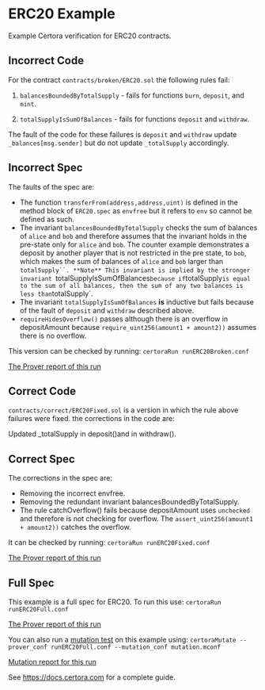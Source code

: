 # ERC20 Example

Example Certora verification for ERC20 contracts.

## Incorrect Code
For the contract `contracts/broken/ERC20.sol` 
the following rules fail:

1. `balancesBoundedByTotalSupply` - fails for functions `burn`, `deposit`, and `mint`.

2. `totalSupplyIsSumOfBalances` - fails for functions `deposit` and `withdraw`.

The fault of the code for these failures is
`deposit` and `withdraw` update `_balances[msg.sender]` but do not update `_totalSupply` accordingly.

## Incorrect Spec
The faults of the spec are:
- The function `transferFrom(address,address,uint)` is defined in the method block of `ERC20.spec` as
   `envfree` but it refers to `env` so cannot be defined as such.
- The invariant `balancesBoundedByTotalSupply` checks the sum of balances of `alice` and `bob` and therefore assumes
   that the invariant holds in the pre-state only for `alice` and `bob`. The counter example demonstrates a
   deposit by another player that is not restricted in the pre state, to `bob`, which makes the sum of balances of `alice` and `bob` larger than `totalSupply``.
   **Note**
   This invariant is implied by the stronger invariant `totalSupplyIsSumOfBalances` because if `totalSupply`
   is equal to the sum of all balances, then the sum of any two balances is less than `totalSupply`.
- The invariant `totalSupplyIsSumOfBalances` **is** inductive but fails because of the fault of 
   `deposit` and `withdraw` described above.
- `requireHidesOverflow()` passes although there is an overflow in depositAmount because `require_uint256(amount1 + amount2))` assumes there is no overflow.


This version can be checked by running:
```certoraRun runERC20Broken.conf```

[The Prover report of this run](https://prover.certora.com/output/15800/bd5b3b7d90eb4dfa9a1c0449c5f374aa?anonymousKey=eac1c44973b044ea82f96dde4179de341e81bd49)

## Correct Code
`contracts/correct/ERC20Fixed.sol` is a version in which the rule above failures were fixed. the corrections in the code are:

Updated _totalSupply in deposit()and in withdraw().

## Correct Spec
The corrections in the spec are:

- Removing the incorrect envfree. 
- Removing the redundant invariant balancesBoundedByTotalSupply.
- The rule catchOverflow() fails because depositAmount uses `unchecked` and therefore is not checking for overflow. The `assert_uint256(amount1 + amount2))` catches the overflow.

It can be checked by running:
```certoraRun runERC20Fixed.conf```

[The Prover report of this run](https://prover.certora.com/output/15800/c15d9887881c4dd79c1c474cff5a3463?anonymousKey=81e208dee08aa35e805a111bbfdbf7ea693d7ca4)

## Full Spec

This example is a full spec for ERC20.
To run this use:
```certoraRun runERC20Full.conf```

[The Prover report of this run](https://prover.certora.com/output/15800/cbb6dba5639f4a1799f6367da9c5119d?anonymousKey=68ae2f8dc5dbe158ccdb34ea4794244f4fcb14ac)

You can also run a [mutation test](https://docs.certora.com/en/latest/docs/gambit/index.html) on this example using:
```certoraMutate --prover_conf runERC20Full.conf --mutation_conf mutation.mconf```

[Mutation report for this run](https://mutation-testing.certora.com?id=c95fc217-3300-4323-a379-08b99421ca06&anonymousKey=932faa90-d711-4a6b-b4d6-eb5a58f8455a)


See https://docs.certora.com for a complete guide.